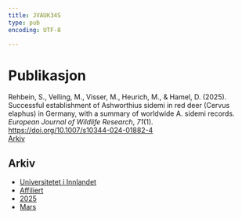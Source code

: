 ```yaml
---
title: JVAUK34S
type: pub
encoding: UTF-8

---
```

<h1>Publikasjon</h1>
<article id="csl-bib-container-JVAUK34S" class="csl-bib-container">
  <div class="csl-bib-body"> <div class="csl-entry">Rehbein, S., Velling, M., Visser, M., Heurich, M., &#38; Hamel, D. (2025). Successful establishment of Ashworthius sidemi in red deer (Cervus elaphus) in Germany, with a summary of worldwide A. sidemi records. <i>European Journal of Wildlife Research</i>, <i>71</i>(1). <a href="https://doi.org/10.1007/s10344-024-01882-4">https://doi.org/10.1007/s10344-024-01882-4</a></div> </div>
  <div class="csl-bib-buttons">
    <a href="#taxonomy-article-JVAUK34S" alt="archive" class="csl-bib-button">Arkiv</a>
  </div>
  <div id="csl-bib-meta-container-JVAUK34S"></div>
</article>
<div id="csl-bib-meta-JVAUK34S" class="csl-bib-meta">
  <article id="taxonomy-article-JVAUK34S" class="taxonomy-article">
    <h1>Arkiv</h1>
    <ul>
      <li><a href="{{< params subfolder >}}nn/archive/?key=3DCRN523">Universitetet i Innlandet</a></li>
      <li><a href="{{< params subfolder >}}nn/archive/?key=II9RDAME">Affiliert</a></li>
      <li><a href="{{< params subfolder >}}nn/archive/?key=FDW8UG7F">2025</a></li>
      <li><a href="{{< params subfolder >}}nn/archive/?key=RI5KZ53J">Mars</a></li>
    </ul>
  </article>
</div>
